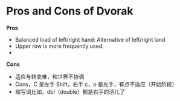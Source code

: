Pros and Cons of Dvorak
=======================

**Pros**

* Balanced load of left/right hand: Alternative of left/right land
* Upper row is more frequently used.
* 


**Cons**

* 适应与转变难，和世界不协调
* Cons，C 是左手 Shift，右手 c，o 是左手，有点不适应（开始阶段）
* 缩写词比如，dbl（double）都是右手的活儿了